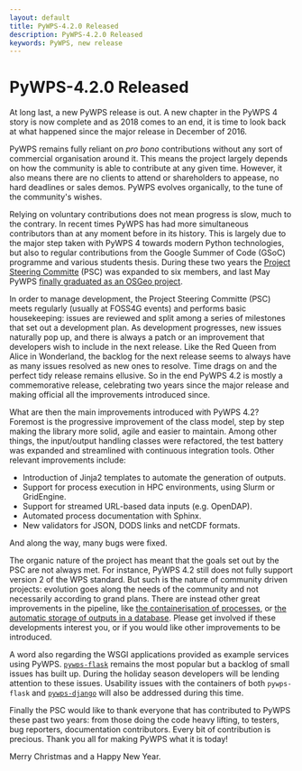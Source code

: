 ```yaml
---
layout: default
title: PyWPS-4.2.0 Released
description: PyWPS-4.2.0 Released
keywords: PyWPS, new release
---
```


# PyWPS-4.2.0 Released

At long last, a new PyWPS release is out. A new chapter in the PyWPS 4 story is now complete and as 2018 comes to an end, it is time to look back at what happened since the major release in December of 2016.

PyWPS remains fully reliant on *pro bono* contributions without any sort of commercial organisation around it. This means the project largely depends on how the community is able to contribute at any given time. However, it also means there are no clients to attend or shareholders to appease, no hard deadlines or sales demos. PyWPS evolves organically, to the tune of the community's wishes.

Relying on voluntary contributions does not mean progress is slow, much to the contrary. In recent times PyWPS has had more simultaneous contributors than at any moment before in its history. This is largely due to the major step taken with PyWPS 4 towards modern Python technologies, but also to regular contributions from the Google Summer of Code (GSoC) programme and various students thesis. During these two years the [Project Steering Committe](http://pywps.org/development/psc.html) (PSC) was expanded to six members, and last May PyWPS [finally graduated as an OSGeo project](http://pywps.org/2018/05/30/incubation.html).

In order to manage development, the Project Steering Committe (PSC) meets regularly (usually at FOSS4G events) and performs basic housekeeping: issues are reviewed and split among a series of milestones that set out a development plan. As development progresses, new issues naturally pop up, and there is always a patch or an improvement that developers wish to include in the next release. Like the Red Queen from Alice in Wonderland, the backlog for the next release seems to always have as many issues resolved as new ones to resolve. Time drags on and the perfect tidy release remains ellusive. So in the end PyWPS 4.2 is mostly a commemorative release, celebrating two years since the major release and making official all the improvements introduced since. 

What are then the main improvements introduced with PyWPS 4.2? Foremost is the progressive improvement of the class model, step by step making the library more solid, agile and easier to maintain. Among other things, the input/output handling classes were refactored, the test battery was expanded and streamlined with continuous integration tools. Other relevant improvements include:
- Introduction of Jinja2 templates to automate the generation of outputs.
- Support for process execution in HPC environments, using Slurm or GridEngine.
- Support for streamed URL-based data inputs (e.g. OpenDAP).
- Automated process documentation with Sphinx.
- New validators for JSON, DODS links and netCDF formats.

And along the way, many bugs were fixed.

The organic nature of the project has meant that the goals set out by the PSC are not always met. For instance, PyWPS 4.2 still does not fully support version 2 of the WPS standard. But such is the nature of community driven projects: evolution goes along the needs of the community and not necessarily according to grand plans. There are instead other great improvements in the pipeline, like [the containerisation of processes](https://github.com/ctu-geoforall-lab-projects/dp-laza-2018/), or [the automatic storage of outputs in a database](https://wiki.osgeo.org/wiki/Database\_Output\_Storage\_for\_PyWPS). Please get involved if these developments interest you, or if you would like other improvements to be introduced.

A word also regarding the WSGI applications provided as example services using PyWPS. [`pywps-flask`](https://github.com/geopython/pywps-flask) remains the most popular but a backlog of small issues has built up. During the holiday season developers will be lending attention to these issues. Usability issues with the containers of both `pywps-flask` and [`pywps-django`](https://github.com/jorgejesus/pywps-django) will also be addressed during this time.

Finally the PSC would like to thank everyone that has contributed to PyWPS these past two years: from those doing the code heavy lifting, to testers, bug reporters, documentation contributors. Every bit of contribution is precious. Thank you all for making PyWPS what it is today!

Merry Christmas and a Happy New Year.

